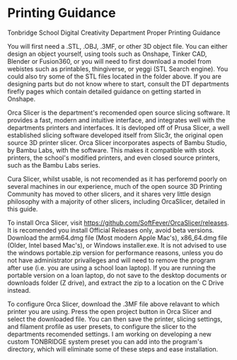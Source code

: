 # Printing Guidance
 Tonbridge School Digital Creativity Department Proper Printing Guidance

You will first need a .STL, .OBJ, .3MF, or other 3D object file. You can either design an object yourself, using tools such as Onshape, Tinker CAD, Blender or Fusion360, or you will need to first download a model from webistes such as printables, thingiverse, or yeggi (STL Search engine). You could also try some of the STL files located in the folder above. If you are designing parts but do not know where to start, consult the DT departments firefly pages which contain detailed guidance on getting started in Onshape.

Orca Slicer is the department's recomended open source slicing software. It provides a fast, modern and intuitive interface, and integrates well with the departments printers and interfaces. It is devloped off of Prusa Slicer, a well established slicing software developed itself from Slic3r, the original open source 3D printer slicer. Orca Slicer incorporates aspects of Bambu Studio, by Bambu Labs, with the software. This makes it compatible with stock printers, the school's modified printers, and even closed source printers, such as the Bambu Labs series.

Cura Slicer, whilst usable, is not recomended as it has perforemd poorly on several machines in our experience, much of the open source 3D Printing Community has moved to other slicers, and it shares very little design philosophy with a majority of other slicers, including OrcaSlicer, detailed in this guide.

To install Orca Slicer, visit https://github.com/SoftFever/OrcaSlicer/releases. It is recomended you install Official Releases only, avoid beta versions. Download the arm64.dmg file (Most modern Apple Mac's), x86_64.dmg file (Older, Intel based Mac's), or Windows installer.exe. It is not advised to use the windows portable.zip version for performance reasons, unless you do not have administrator privalleges and will need to remove the program after use (i.e. you are using a school loan laptop). If you are running the portable version on a loan laptop, do not save to the desktop documents or downloads folder (Z drive), and extract the zip to a location on the C Drive instead.

To configure Orca Slicer, download the .3MF file above relavant to which printer you are using. Press the open project button in Orca Slicer and select the downloaded file. You can then save the printer, slicing settings, and filament profile as user presets, to configure the slicer to the departments recomended settings. I am working on developing a new custom TONBRIDGE system preset you can add into the program's directory, which will eliminate some of these steps and ease installation.

